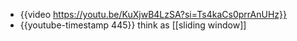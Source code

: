 - {{video https://youtu.be/KuXjwB4LzSA?si=Ts4kaCs0prrAnUHz}}
- {{youtube-timestamp 445}} think as [[sliding window]]